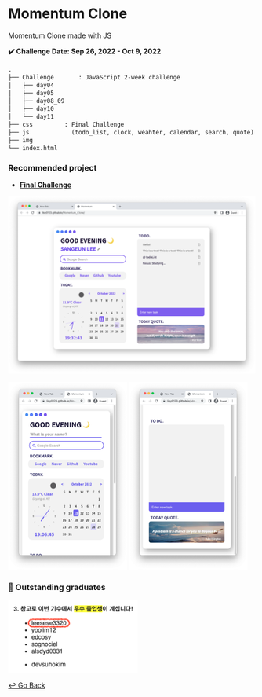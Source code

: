# Momentum Clone

Momentum Clone made with JS

**✔️ Challenge Date: Sep 26, 2022 - Oct 9, 2022**

```
.
├── Challenge		: JavaScript 2-week challenge
│   ├── day04
│   ├── day05
│   ├── day08_09
│   ├── day10
│   └── day11
├── css			: Final Challenge 
├── js			  (todo_list, clock, weahter, calendar, search, quote)
├── img
└── index.html
```

### Recommended project

- **[Final Challenge](https://lisy0123.github.io/Momentum_Clone/)**

<img src="https://github.com/lisy0123/Momentum_Clone/blob/main/page1.png" alt="img" style="zoom:70%;" />

<img src="https://github.com/lisy0123/Momentum_Clone/blob/main/page3.png" width="48%" height="60%"> <img src="https://github.com/lisy0123/Momentum_Clone/blob/main/page2.png" width="48%" height="60%">

### :pushpin: ​Outstanding graduates

<img src="https://github.com/lisy0123/Momentum_Clone/blob/main/done.png" alt="done" style="zoom:90%;" />

[↩️ Go Back](https://github.com/lisy0123/Nomadcoders)

